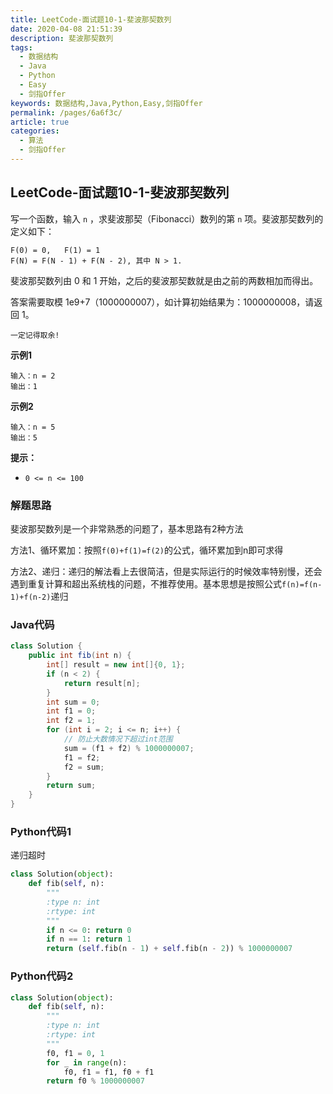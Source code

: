 ```yaml
---
title: LeetCode-面试题10-1-斐波那契数列
date: 2020-04-08 21:51:39
description: 斐波那契数列
tags: 
  - 数据结构
  - Java
  - Python
  - Easy
  - 剑指Offer
keywords: 数据结构,Java,Python,Easy,剑指Offer
permalink: /pages/6a6f3c/
article: true
categories: 
  - 算法
  - 剑指Offer
---
```


## LeetCode-面试题10-1-斐波那契数列

写一个函数，输入 `n` ，求斐波那契（Fibonacci）数列的第 `n` 项。斐波那契数列的定义如下：

```
F(0) = 0,   F(1) = 1
F(N) = F(N - 1) + F(N - 2), 其中 N > 1.
```

斐波那契数列由 0 和 1 开始，之后的斐波那契数就是由之前的两数相加而得出。

答案需要取模 1e9+7（1000000007），如计算初始结果为：1000000008，请返回 1。

`一定记得取余!`

 <!--more-->

**示例1**

```
输入：n = 2
输出：1
```

**示例2**

```
输入：n = 5
输出：5
```

**提示：**

- `0 <= n <= 100`

### 解题思路

斐波那契数列是一个非常熟悉的问题了，基本思路有2种方法

方法1、循环累加：按照`f(0)+f(1)=f(2)`的公式，循环累加到n即可求得

方法2、递归：递归的解法看上去很简洁，但是实际运行的时候效率特别慢，还会遇到重复计算和超出系统栈的问题，不推荐使用。基本思想是按照公式`f(n)=f(n-1)+f(n-2)`递归

### Java代码

```java
class Solution {
    public int fib(int n) {
        int[] result = new int[]{0, 1};
        if (n < 2) {
            return result[n];
        }
        int sum = 0;
        int f1 = 0;
        int f2 = 1;
        for (int i = 2; i <= n; i++) {
            // 防止大数情况下超过int范围
            sum = (f1 + f2) % 1000000007;
            f1 = f2;
            f2 = sum;
        }
        return sum;
    }
}
```

### Python代码1

递归超时

```python
class Solution(object):
    def fib(self, n):
        """
        :type n: int
        :rtype: int
        """
        if n <= 0: return 0
        if n == 1: return 1
        return (self.fib(n - 1) + self.fib(n - 2)) % 1000000007
```

### Python代码2

```python
class Solution(object):
    def fib(self, n):
        """
        :type n: int
        :rtype: int
        """
        f0, f1 = 0, 1
        for _ in range(n):
            f0, f1 = f1, f0 + f1
        return f0 % 1000000007
```

